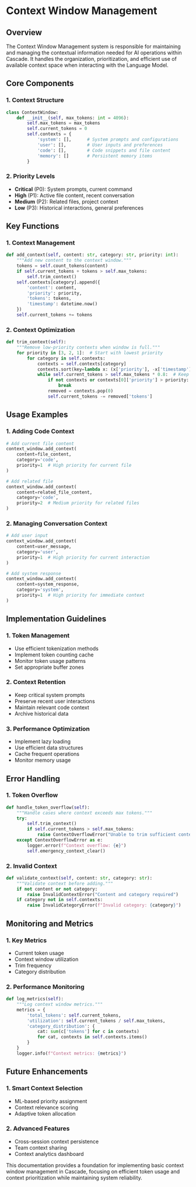 # Context Window Management

## Overview
The Context Window Management system is responsible for maintaining and managing the contextual information needed for AI operations within Cascade. It handles the organization, prioritization, and efficient use of available context space when interacting with the Language Model.

## Core Components

### 1. Context Structure
```python
class ContextWindow:
    def __init__(self, max_tokens: int = 4096):
        self.max_tokens = max_tokens
        self.current_tokens = 0
        self.contexts = {
            'system': [],      # System prompts and configurations
            'user': [],        # User inputs and preferences
            'code': [],        # Code snippets and file content
            'memory': []       # Persistent memory items
        }
```

### 2. Priority Levels
- **Critical** (P0): System prompts, current command
- **High** (P1): Active file content, recent conversation
- **Medium** (P2): Related files, project context
- **Low** (P3): Historical interactions, general preferences

## Key Functions

### 1. Context Management
```python
def add_context(self, content: str, category: str, priority: int):
    """Add new content to the context window."""
    tokens = self.count_tokens(content)
    if self.current_tokens + tokens > self.max_tokens:
        self.trim_context()
    self.contexts[category].append({
        'content': content,
        'priority': priority,
        'tokens': tokens,
        'timestamp': datetime.now()
    })
    self.current_tokens += tokens
```

### 2. Context Optimization
```python
def trim_context(self):
    """Remove low-priority contexts when window is full."""
    for priority in [3, 2, 1]:  # Start with lowest priority
        for category in self.contexts:
            contexts = self.contexts[category]
            contexts.sort(key=lambda x: (x['priority'], -x['timestamp'].timestamp()))
            while self.current_tokens > self.max_tokens * 0.8:  # Keep 20% buffer
                if not contexts or contexts[0]['priority'] > priority:
                    break
                removed = contexts.pop(0)
                self.current_tokens -= removed['tokens']
```

## Usage Examples

### 1. Adding Code Context
```python
# Add current file content
context_window.add_context(
    content=file_content,
    category='code',
    priority=1  # High priority for current file
)

# Add related file
context_window.add_context(
    content=related_file_content,
    category='code',
    priority=2  # Medium priority for related files
)
```

### 2. Managing Conversation Context
```python
# Add user input
context_window.add_context(
    content=user_message,
    category='user',
    priority=1  # High priority for current interaction
)

# Add system response
context_window.add_context(
    content=system_response,
    category='system',
    priority=1  # High priority for immediate context
)
```

## Implementation Guidelines

### 1. Token Management
- Use efficient tokenization methods
- Implement token counting cache
- Monitor token usage patterns
- Set appropriate buffer zones

### 2. Context Retention
- Keep critical system prompts
- Preserve recent user interactions
- Maintain relevant code context
- Archive historical data

### 3. Performance Optimization
- Implement lazy loading
- Use efficient data structures
- Cache frequent operations
- Monitor memory usage

## Error Handling

### 1. Token Overflow
```python
def handle_token_overflow(self):
    """Handle cases where context exceeds max tokens."""
    try:
        self.trim_context()
        if self.current_tokens > self.max_tokens:
            raise ContextOverflowError("Unable to trim sufficient context")
    except ContextOverflowError as e:
        logger.error(f"Context overflow: {e}")
        self.emergency_context_clear()
```

### 2. Invalid Context
```python
def validate_context(self, content: str, category: str):
    """Validate context before adding."""
    if not content or not category:
        raise InvalidContextError("Content and category required")
    if category not in self.contexts:
        raise InvalidCategoryError(f"Invalid category: {category}")
```

## Monitoring and Metrics

### 1. Key Metrics
- Current token usage
- Context window utilization
- Trim frequency
- Category distribution

### 2. Performance Monitoring
```python
def log_metrics(self):
    """Log context window metrics."""
    metrics = {
        'total_tokens': self.current_tokens,
        'utilization': self.current_tokens / self.max_tokens,
        'category_distribution': {
            cat: sum(c['tokens'] for c in contexts)
            for cat, contexts in self.contexts.items()
        }
    }
    logger.info(f"Context metrics: {metrics}")
```

## Future Enhancements

### 1. Smart Context Selection
- ML-based priority assignment
- Context relevance scoring
- Adaptive token allocation

### 2. Advanced Features
- Cross-session context persistence
- Team context sharing
- Context analytics dashboard

This documentation provides a foundation for implementing basic context window management in Cascade, focusing on efficient token usage and context prioritization while maintaining system reliability.
